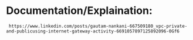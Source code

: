 # Documentation/Explaination:
     https://www.linkedin.com/posts/gautam-nankani-667509180_vpc-private-and-publicusing-internet-gateway-activity-6691057897125892096-0Gf6
